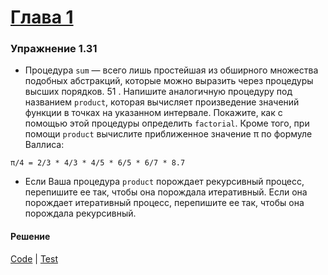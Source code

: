 # [Глава 1](../index.md#Глава-1-Построение-абстракций-с-помощью-процедур)

### Упражнение 1.31
- Процедура `sum` — всего лишь простейшая из обширного множества подобных абстракций, которые можно выразить через процедуры высших порядков. 51 . Напишите аналогичную процедуру под названием `product`, которая вычисляет произведение значений функции в точках на указанном интервале. Покажите, как с помощью этой процедуры определить `factorial`. Кроме того, при помощи `product` вычислите приближенное значение π по формуле Валлиса:
```
π/4 = 2/3 * 4/3 * 4/5 * 6/5 * 6/7 * 8.7
```
- Если Ваша процедура `product` порождает рекурсивный процесс, перепишите ее так, чтобы она порождала итеративный. Если она порождает итеративный процесс, перепишите ее так, чтобы она порождала рекурсивный.

#### Решение
[Code](../src/sicp/chapter01/1_31.clj) | [Test](../test/sicp/chapter01/1_31_test.clj)
